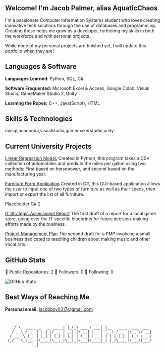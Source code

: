 ## Welcome! I'm Jacob Palmer, alias AquaticChaos

I'm a passionate Computer Information Systems student who loves creating innovative tech solutions through the use of databases and programming. Creating these helps me grow as a developer, furthering my skills in both the workforce and with personal projects.

While none of my personal projects are finished yet, I will update this portfolio when they are!

## Languages & Software

**Languages Learned:** Python, SQL, C#

**Software Frequented:** Microsoft Excel & Access, Google Colab, Visual Studio, GameMaker Studio 2, Unity

**Learning the Ropes:** C++, Java(Script), HTML 

## Skills & Technologies

mysql,anaconda,visualstudio,gamemakerstudio,unity

## Current University Projects

[Linear Regression Model:](https://github.com/AquaticChaos/LinearRegression) Created in Python, this program takes a CSV collection of automobiles and predicts the miles per gallon using two methods: First based on horsepower, and second based on the manufacturing year.

[Furniture Form Application](https://github.com/AquaticChaos/FurnitureFormApplication#) Created in C#, this GUI-based application allows the user to input one of two types of furniture as well as their specs, then import or export the list of all furniture.

Placeholder C# 2

[IT Strategic Assessment Report]() The first draft of a report for a local game store, going over the IT-specific blueprints for future decision-making efforts made by the business.

[Project Management Plan]() The second draft for a PMP involving a small business dedicated to teaching children about making music and other vocal arts.


## GitHub Stats

🌟 Public Repositories: 2
👥 Followers: 0
👤 Following: 0

![GitHub Stats](https://github-readme-stats.vercel.app/api?username=AquaticChaos&show_icons=true&theme=radical)

## Best Ways of Reaching Me

**Personal email:** jacobboy0317@gmail.com

## 

```
     _                     _   _       ____ _                     
    / \   __ _ _   _  __ _| |_(_) ___ / ___| |__   __ _  ___  ___ 
   / _ \ / _` | | | |/ _` | __| |/ __| |   | '_ \ / _` |/ _ \/ __|
  / ___ \ (_| | |_| | (_| | |_| | (__| |___| | | | (_| | (_) \__ \
 /_/   \_\__, |\__,_|\__,_|\__|_|\___|\____|_| |_|\__,_|\___/|___/
            |_|                                                   
```
